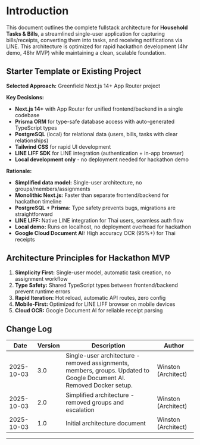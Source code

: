 # Introduction

This document outlines the complete fullstack architecture for **Household Tasks & Bills**, a streamlined single-user application for capturing bills/receipts, converting them into tasks, and receiving notifications via LINE. This architecture is optimized for rapid hackathon development (4hr demo, 48hr MVP) while maintaining a clean, scalable foundation.

## Starter Template or Existing Project

**Selected Approach:** Greenfield Next.js 14+ App Router project

**Key Decisions:**
- **Next.js 14+** with App Router for unified frontend/backend in a single codebase
- **Prisma ORM** for type-safe database access with auto-generated TypeScript types
- **PostgreSQL** (local) for relational data (users, bills, tasks with clear relationships)
- **Tailwind CSS** for rapid UI development
- **LINE LIFF SDK** for LINE integration (authentication + in-app browser)
- **Local development only** - no deployment needed for hackathon demo

**Rationale:**
- **Simplified data model:** Single-user architecture, no groups/members/assignments
- **Monolithic Next.js:** Faster than separate frontend/backend for hackathon timeline
- **PostgreSQL + Prisma:** Type safety prevents bugs, migrations are straightforward
- **LINE LIFF:** Native LINE integration for Thai users, seamless auth flow
- **Local demo:** Runs on localhost, no deployment overhead for hackathon
- **Google Cloud Document AI:** High accuracy OCR (95%+) for Thai receipts

## Architecture Principles for Hackathon MVP

1. **Simplicity First:** Single-user model, automatic task creation, no assignment workflow
2. **Type Safety:** Shared TypeScript types between frontend/backend prevent runtime errors
3. **Rapid Iteration:** Hot reload, automatic API routes, zero config
4. **Mobile-First:** Optimized for LINE LIFF browser on mobile devices
5. **Cloud OCR:** Google Document AI for reliable receipt parsing

## Change Log

| Date | Version | Description | Author |
|------|---------|-------------|--------|
| 2025-10-03 | 3.0 | Single-user architecture - removed assignments, members, groups. Updated to Google Document AI. Removed Docker setup. | Winston (Architect) |
| 2025-10-03 | 2.0 | Simplified architecture - removed groups and escalation | Winston (Architect) |
| 2025-10-03 | 1.0 | Initial architecture document | Winston (Architect) |

---
